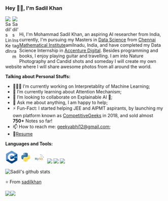 ### Hey 👋🏽, I'm Sadil Khan

<a href="https://www.linkedin.com/in/md-sadil-khan-a96568170/">
  <img align="left" alt="Sadil's LinKedIn" width="22px" src="https://cdn.jsdelivr.net/npm/simple-icons@v3/icons/linkedin.svg" />
</a>
<a href="https://www.instagram.com/md.sadil_khan/?hl=en">
  <img align="left" alt="Sadil's Instagram" width="22px" src="https://cdn.jsdelivr.net/npm/simple-icons@v3/icons/instagram.svg" />
</a>
<br />
<br />

Hi, I'm Mohammad Sadil Khan, an aspiring AI researcher from India, currently, I'm pursuing my Masters in [Data Science](https://www.cmi.ac.in/teaching/msc-data-science/) from [Chennai Mathematical Institute](https://www.cmi.ac.in/)amilnadu, India, and have completed my Data Science Internship in  [Accenture Digital](https://drive.google.com/file/d/1PdKjjzUJjHb7aXVohAhblIsbwguYqVld/view?usp=sharing). Besides programming and books, I enjoy playing guitar and travelling. I am into Nature Photography and Candid shots and someday I will create my own website where I will share awesome photos from all around the world.


**Talking about Personal Stuffs:**

- 👨🏽‍💻 I’m currently working on Interpretablity of Machine Learning;
- 🌱 I’m currently learning about Attention Mechanism; 
- 👯 I’m looking to collaborate on Explainable AI 🤝;
- 💬 Ask me about anything, I am happy to help;
- ⚡️ Fun-Fact: I started helping JEE and AIPMT aspirants, by launching my own platform known as [CompetitiveGeeks](https://competitivegeeks.wordpress.com/) in 2018, and sold almost **750+** Notes so far!
- 📫 How to reach me: geekyabhi12@gmail.com;
- 📝[Resume](https://drive.google.com/file/d/1TIgJ7rDBUYSkbs_QNcIEttJ5BFaIW3nn/view)

**Languages and Tools:**  

<code><img height="40" src="https://raw.githubusercontent.com/github/explore/80688e429a7d4ef2fca1e82350fe8e3517d3494d/topics/cpp/cpp.png"></code>
<code><img height="40" src="https://raw.githubusercontent.com/github/explore/80688e429a7d4ef2fca1e82350fe8e3517d3494d/topics/python/python.png"></code>
<code><img height="40" src="https://raw.githubusercontent.com/github/explore/80688e429a7d4ef2fca1e82350fe8e3517d3494d/topics/mysql/mysql.png"></code>
<code><img height="40" src="http://www.pngall.com/wp-content/uploads/2017/05/Copyright-Symbol-R-Free-Download-PNG.png"></code>
<code><img height="40" src="https://julialang.org/assets/infra/logo.svg"></code>
<code><img height="40" src="https://upload.wikimedia.org/wikipedia/en/c/cd/Anaconda_Logo.png"></code>



![Sadil's github stats](https://github-readme-stats.vercel.app/api?username=abhisheknaiidu&show_icons=true&hide_border=true)

⭐️ From [sadilkhan](https://github.com/SadilKhan)


<a href="https://github.com/abhisheknaiidu/A-POP">
  <img align="left" src="https://github-readme-stats.vercel.app/api/pin/?username=abhisheknaiidu&repo=A-POP" />
</a>

<a href="https://github.com/abhisheknaiidu/IIITDMJ-GPA">
  <img align="left" src="https://github-readme-stats.vercel.app/api/pin/?username=abhisheknaiidu&repo=IIITDMJ-GPA" />
</a>


